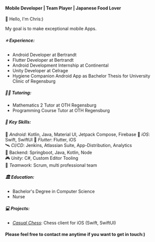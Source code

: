 #### Mobile Developer | Team Player | Japanese Food Lover

👋 Hello, I'm Chris:)

My goal is to make exceptional mobile Apps.

##### ⭐️ Experience:
- Android Developer at Bertrandt
- Flutter Developer at Bertrandt
- Android Development Internship at Continental  
- Unity Developer at Celrage  
- Hygiene Companion Android App as Bachelor Thesis for University Clinic of Regensburg

##### 👨‍🏫 Tutoring:
- Mathematics 2 Tutor at OTH Regensburg  
- Programming Course Tutor at OTH Regensburg  

##### 🔑 Key Skills:
 🤖 _Android_: Kotlin, Java, Material UI, Jetpack Compose, Firebase
 🍎 _iOS_: Swift, SwiftUI
 🐥 _Flutter_: Flutter, iOS  
 🛰️ _CI/CD_: Jenkins, Atlassian Suite, App-Distribution, Analytics  
 🔐 Backend: Springboot, Java, Kotlin, Node  
 🎮 _Unity_: C#, Custom Editor Tooling  
 💬 _Teamwork_: Scrum, multi professional team

##### 🏛️ Education:
- Bachelor's Degree in Computer Science
- Nurse

##### 💻 Projects:
- [_Casual Chess_](https://github.com/chris-prenissl/casual_chess): Chess client for iOS (Swift, SwiftUI)

####  Please feel free to contact me anytime if you want to get in touch:)
